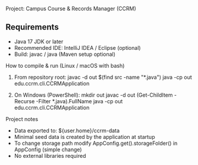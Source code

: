 Project: Campus Course & Records Manager (CCRM) 

Requirements
------------
- Java 17 JDK or later
- Recommended IDE: IntelliJ IDEA / Eclipse (optional)
- Build: javac / java (Maven setup optional)

How to compile & run (Linux / macOS with bash)
1. From repository root:
   javac -d out $(find src -name "*.java")
   java -cp out edu.ccrm.cli.CCRMApplication

2. On Windows (PowerShell):
   mkdir out
   javac -d out (Get-ChildItem -Recurse -Filter *.java).FullName
   java -cp out edu.ccrm.cli.CCRMApplication

Project notes
- Data exported to: ${user.home}/ccrm-data
- Minimal seed data is created by the application at startup
- To change storage path modify AppConfig.get().storageFolder() in AppConfig (simple change)
- No external libraries required
